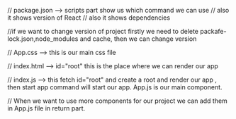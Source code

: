 // package.json --> scripts part show us which command we can use
// also it shows version of React
// also it shows dependencies

//if we want to change version of project firstly we need to delete packafe-lock.json,node_modules and cache, then we can change version

// App.css --> this is our main css file

// index.html --> id="root" this is the place where we can render our app

// index.js --> this fetch id="root" and create a root and render our app , then start app command will start our app. App.js is our main component.

// When we want to use more components for our project we can add them in App.js file in return part.